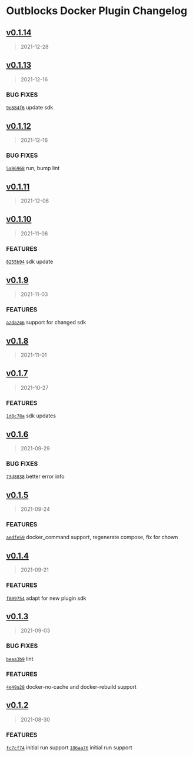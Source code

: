 # Outblocks Docker Plugin Changelog

## [v0.1.14](https://github.com/outblocks/cli-plugin-docker/compare/v0.1.13...v0.1.14)

> 2021-12-28


## [v0.1.13](https://github.com/outblocks/cli-plugin-docker/compare/v0.1.12...v0.1.13)

> 2021-12-16

### BUG FIXES

[`9e884f6`](https://github.com/outblocks/cli-plugin-docker/commit/9e884f6e3c24d7e32b8c209524fd2f2677a7d124) update sdk


## [v0.1.12](https://github.com/outblocks/cli-plugin-docker/compare/v0.1.11...v0.1.12)

> 2021-12-16

### BUG FIXES

[`5a96968`](https://github.com/outblocks/cli-plugin-docker/commit/5a9696852825597a5fe88dbb29064e9ae81622b4) run, bump lint


## [v0.1.11](https://github.com/outblocks/cli-plugin-docker/compare/v0.1.10...v0.1.11)

> 2021-12-06


## [v0.1.10](https://github.com/outblocks/cli-plugin-docker/compare/v0.1.9...v0.1.10)

> 2021-11-06

### FEATURES

[`8255b94`](https://github.com/outblocks/cli-plugin-docker/commit/8255b9401ccbe99e30c75d206f092a628a607ce6) sdk update


## [v0.1.9](https://github.com/outblocks/cli-plugin-docker/compare/v0.1.8...v0.1.9)

> 2021-11-03

### FEATURES

[`a2da246`](https://github.com/outblocks/cli-plugin-docker/commit/a2da246c7b6be07465c709ced97f99a09636528b) support for changed sdk


## [v0.1.8](https://github.com/outblocks/cli-plugin-docker/compare/v0.1.7...v0.1.8)

> 2021-11-01


## [v0.1.7](https://github.com/outblocks/cli-plugin-docker/compare/v0.1.6...v0.1.7)

> 2021-10-27

### FEATURES

[`1d8c78a`](https://github.com/outblocks/cli-plugin-docker/commit/1d8c78ab4bf929bb30347b59fc7f57d54efdd6fa) sdk updates


## [v0.1.6](https://github.com/outblocks/cli-plugin-docker/compare/v0.1.5...v0.1.6)

> 2021-09-29

### BUG FIXES

[`73d8838`](https://github.com/outblocks/cli-plugin-docker/commit/73d8838477adff19f6d2ea7a051d12130c364521) better error info


## [v0.1.5](https://github.com/outblocks/cli-plugin-docker/compare/v0.1.4...v0.1.5)

> 2021-09-24

### FEATURES

[`aedfe59`](https://github.com/outblocks/cli-plugin-docker/commit/aedfe592651abaf2b1bc22f7db8ca04241971686) docker_command support, regenerate compose, fix for chown


## [v0.1.4](https://github.com/outblocks/cli-plugin-docker/compare/v0.1.3...v0.1.4)

> 2021-09-21

### FEATURES

[`f809754`](https://github.com/outblocks/cli-plugin-docker/commit/f8097545e8a910b9b06f6a0767bc1123ac63fe51) adapt for new plugin sdk


## [v0.1.3](https://github.com/outblocks/cli-plugin-docker/compare/v0.1.2...v0.1.3)

> 2021-09-03

### BUG FIXES

[`beaa3b9`](https://github.com/outblocks/cli-plugin-docker/commit/beaa3b939617ee46d9448f8853610e59b27edb1f) lint

### FEATURES

[`4e49a28`](https://github.com/outblocks/cli-plugin-docker/commit/4e49a28e91d8f78b472be0f7e4f054246732937c) docker-no-cache and docker-rebuild support


## [v0.1.2](https://github.com/outblocks/cli-plugin-docker/compare/v0.1.1...v0.1.2)

> 2021-08-30

### FEATURES

[`fc7cf74`](https://github.com/outblocks/cli-plugin-docker/commit/fc7cf74285a653fa5f3701872c1fa43cae0cc137) initial run support
[`186aa76`](https://github.com/outblocks/cli-plugin-docker/commit/186aa7616169517e93792c21f090781f67f32cdc) initial run support

